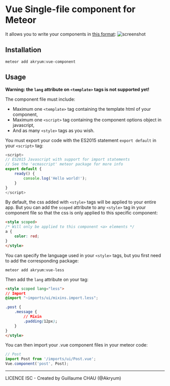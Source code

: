 # Vue Single-file component for Meteor

It allows you to write your components in [this format](https://vuejs.org/guide/application.html#Single-File-Components):
![screenshot](http://blog.evanyou.me/images/vue-component.png)

## Installation


    meteor add akryum:vue-component


## Usage

**Warning: the `lang` attribute on `<template>` tags is not supported yet!**

The component file must include:

 - Maximum one `<template>` tag containing the template html of your component,
 - Maximum one `<script>` tag containing the component options object in javascript,
 - And as many `<style>` tags as you wish.

You must export your code with the ES2015 statement `export default` in your `<script>` tag:

```javascript
<script>
// ES2015 Javascript with support for import statements
// See the 'ecmascript' meteor package for more info
export default {
    ready() {
        console.log('Hello world!');
    }
}
</script>
```

By default, the css added with `<style>` tags will be applied to your entire app. But you can add the `scoped` attribute to any `<style>` tag in your component file so that the css is only applied to this specific component:


```html
<style scoped>
/* Will only be applied to this component <a> elements */
a {
    color: red;
}
</style>
```

You can specify the language used in your `<style>` tags, but you first need to add the corresponding package:

    meteor add akryum:vue-less

Then add the `lang` attribute on your tag:

```html
<style scoped lang="less">
// Import
@import "~imports/ui/mixins.import.less";

.post {
    .message {
        // Mixin
        .padding(12px);
    }
}
</style>
```


You can then import your .vue component files in your meteor code:


```javascript
// Post
import Post from '/imports/ui/Post.vue';
Vue.component('post', Post);
```


---

LICENCE ISC - Created by Guillaume CHAU (@Akryum)
